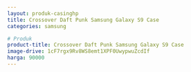 ```yaml
---
layout: produk-casinghp
title: Crossover Daft Punk Samsung Galaxy S9 Case
categories: samsung

# Produk
product-title: Crossover Daft Punk Samsung Galaxy S9 Case
image-drive: 1cF7rgx9Rv8WS8emt1XPF0UwypwuZcdIf
harga: 90000
---
```

